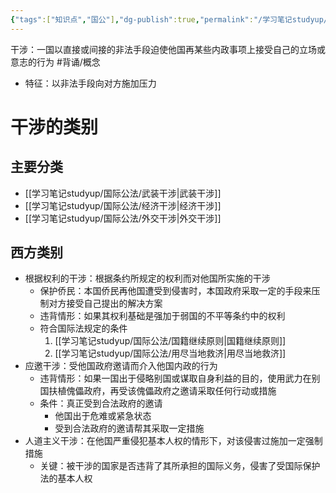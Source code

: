 ```yaml
---
{"tags":["知识点","国公"],"dg-publish":true,"permalink":"/学习笔记studyup/国际公法/干涉/","dgPassFrontmatter":true,"created":"2024-11-04T19:35:00.725+08:00","updated":"2024-11-09T21:56:22.580+08:00"}
---
```


干涉：一国以直接或间接的非法手段迫使他国再某些内政事项上接受自己的立场或意志的行为 #背诵/概念 
- 特征：以非法手段向对方施加压力
# 干涉的类别
## 主要分类
- [[学习笔记studyup/国际公法/武装干涉\|武装干涉]]
- [[学习笔记studyup/国际公法/经济干涉\|经济干涉]]
- [[学习笔记studyup/国际公法/外交干涉\|外交干涉]]
## 西方类别
- 根据权利的干涉：根据条约所规定的权利而对他国所实施的干涉
	- 保护侨民：本国侨民再他国遭受到侵害时，本国政府采取一定的手段来压制对方接受自己提出的解决方案
	- 违背情形：如果其权利基础是强加于弱国的不平等条约中的权利
	- 符合国际法规定的条件
		1. [[学习笔记studyup/国际公法/国籍继续原则\|国籍继续原则]]
		2. [[学习笔记studyup/国际公法/用尽当地救济\|用尽当地救济]]
- 应邀干涉：受他国政府邀请而介入他国内政的行为
	- 违背情形：如果一国出于侵略别国或谋取自身利益的目的，使用武力在别国扶植傀儡政府，再受该傀儡政府之邀请采取任何行动或措施
	- 条件：真正受到合法政府的邀请
		- 他国出于危难或紧急状态
		- 受到合法政府的邀请帮其采取一定措施
- 人道主义干涉：在他国严重侵犯基本人权的情形下，对该侵害过施加一定强制措施
	- 关键：被干涉的国家是否违背了其所承担的国际义务，侵害了受国际保护法的基本人权